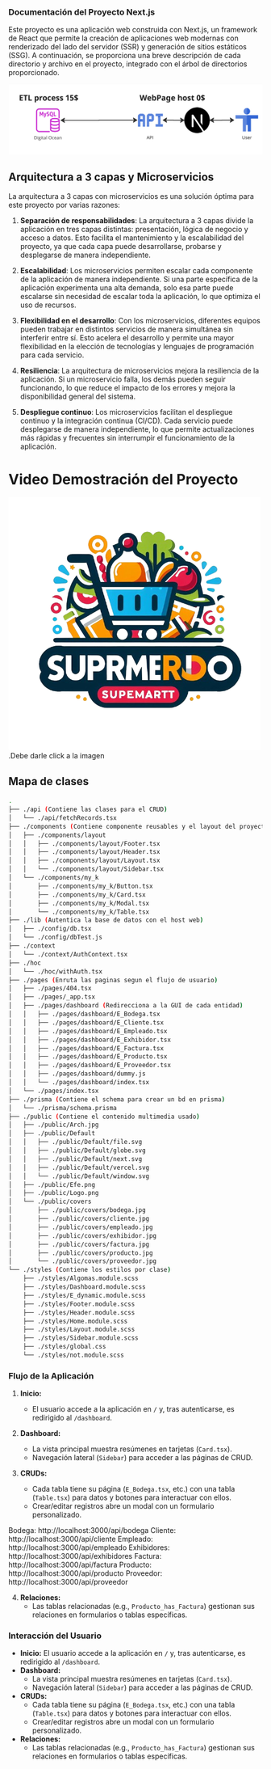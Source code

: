 ### Documentación del Proyecto Next.js

Este proyecto es una aplicación web construida con Next.js, un framework de React que permite la creación de aplicaciones web modernas con renderizado del lado del servidor (SSR) y generación de sitios estáticos (SSG). A continuación, se proporciona una breve descripción de cada directorio y archivo en el proyecto, integrado con el árbol de directorios proporcionado.

![Arquitectura del Proyecto: Arquitectura a 3 capas y Microservicios](./our-mercadillo/src/public/Arch.jpg)

## Arquitectura a 3 capas y Microservicios

La arquitectura a 3 capas con microservicios es una solución óptima para este proyecto por varias razones:

1. **Separación de responsabilidades**: La arquitectura a 3 capas divide la aplicación en tres capas distintas: presentación, lógica de negocio y acceso a datos. Esto facilita el mantenimiento y la escalabilidad del proyecto, ya que cada capa puede desarrollarse, probarse y desplegarse de manera independiente.

2. **Escalabilidad**: Los microservicios permiten escalar cada componente de la aplicación de manera independiente. Si una parte específica de la aplicación experimenta una alta demanda, solo esa parte puede escalarse sin necesidad de escalar toda la aplicación, lo que optimiza el uso de recursos.

3. **Flexibilidad en el desarrollo**: Con los microservicios, diferentes equipos pueden trabajar en distintos servicios de manera simultánea sin interferir entre sí. Esto acelera el desarrollo y permite una mayor flexibilidad en la elección de tecnologías y lenguajes de programación para cada servicio.

4. **Resiliencia**: La arquitectura de microservicios mejora la resiliencia de la aplicación. Si un microservicio falla, los demás pueden seguir funcionando, lo que reduce el impacto de los errores y mejora la disponibilidad general del sistema.

5. **Despliegue continuo**: Los microservicios facilitan el despliegue continuo y la integración continua (CI/CD). Cada servicio puede desplegarse de manera independiente, lo que permite actualizaciones más rápidas y frecuentes sin interrumpir el funcionamiento de la aplicación.

# Video Demostración del Proyecto
[![Watch the video](./our-mercadillo/src/public/Logo.png)](https://www.youtube.com/watch?v=UCiclZ6KN2s)
.Debe darle click a la imagen

## Mapa de clases
```bash
.
├── ./api (Contiene las clases para el CRUD)
│   └── ./api/fetchRecords.tsx
├── ./components (Contiene componente reusables y el layout del proyecto)
│   ├── ./components/layout
│   │   ├── ./components/layout/Footer.tsx
│   │   ├── ./components/layout/Header.tsx
│   │   ├── ./components/layout/Layout.tsx
│   │   └── ./components/layout/Sidebar.tsx
│   └── ./components/my_k
│       ├── ./components/my_k/Button.tsx
│       ├── ./components/my_k/Card.tsx
│       ├── ./components/my_k/Modal.tsx
│       └── ./components/my_k/Table.tsx
├── ./lib (Autentica la base de datos con el host web)
│   ├── ./config/db.tsx
│   └── ./config/dbTest.js
├── ./context
│   └── ./context/AuthContext.tsx
├── ./hoc
│   └── ./hoc/withAuth.tsx
├── ./pages (Enruta las paginas segun el flujo de usuario)
│   ├── ./pages/404.tsx
│   ├── ./pages/_app.tsx
│   ├── ./pages/dashboard (Redirecciona a la GUI de cada entidad)
│   │   ├── ./pages/dashboard/E_Bodega.tsx
│   │   ├── ./pages/dashboard/E_Cliente.tsx
│   │   ├── ./pages/dashboard/E_Empleado.tsx
│   │   ├── ./pages/dashboard/E_Exhibidor.tsx
│   │   ├── ./pages/dashboard/E_Factura.tsx
│   │   ├── ./pages/dashboard/E_Producto.tsx
│   │   ├── ./pages/dashboard/E_Proveedor.tsx
│   │   ├── ./pages/dashboard/dummy.js
│   │   └── ./pages/dashboard/index.tsx
│   └── ./pages/index.tsx
├── ./prisma (Contiene el schema para crear un bd en prisma)
│   └── ./prisma/schema.prisma
├── ./public (Contiene el contenido multimedia usado)
│   ├── ./public/Arch.jpg
│   ├── ./public/Default
│   │   ├── ./public/Default/file.svg
│   │   ├── ./public/Default/globe.svg
│   │   ├── ./public/Default/next.svg
│   │   ├── ./public/Default/vercel.svg
│   │   └── ./public/Default/window.svg
│   ├── ./public/Efe.png
│   ├── ./public/Logo.png
│   └── ./public/covers
│       ├── ./public/covers/bodega.jpg
│       ├── ./public/covers/cliente.jpg
│       ├── ./public/covers/empleado.jpg
│       ├── ./public/covers/exhibidor.jpg
│       ├── ./public/covers/factura.jpg
│       ├── ./public/covers/producto.jpg
│       └── ./public/covers/proveedor.jpg
└── ./styles (Contiene los estilos por clase)
    ├── ./styles/Algomas.module.scss
    ├── ./styles/Dashboard.module.scss
    ├── ./styles/E_dynamic.module.scss
    ├── ./styles/Footer.module.scss
    ├── ./styles/Header.module.scss
    ├── ./styles/Home.module.scss
    ├── ./styles/Layout.module.scss
    ├── ./styles/Sidebar.module.scss
    ├── ./styles/global.css
    └── ./styles/not.module.scss
```

### **Flujo de la Aplicación**

1. **Inicio:**
   - El usuario accede a la aplicación en `/` y, tras autenticarse, es redirigido al `/dashboard`.

2. **Dashboard:**
   - La vista principal muestra resúmenes en tarjetas (`Card.tsx`).
   - Navegación lateral (`Sidebar`) para acceder a las páginas de CRUD.

3. **CRUDs:**
   - Cada tabla tiene su página (`E_Bodega.tsx`, etc.) con una tabla (`Table.tsx`) para datos y botones para interactuar con ellos.
   - Crear/editar registros abre un modal con un formulario personalizado.
  
Bodega: http://localhost:3000/api/bodega
Cliente: http://localhost:3000/api/cliente
Empleado: http://localhost:3000/api/empleado
Exhibidores: http://localhost:3000/api/exhibidores
Factura: http://localhost:3000/api/factura
Producto: http://localhost:3000/api/producto
Proveedor: http://localhost:3000/api/proveedor


    

4. **Relaciones:**
   - Las tablas relacionadas (e.g., `Producto_has_Factura`) gestionan sus relaciones en formularios o tablas específicas.

### **Interacción del Usuario**

- **Inicio:** El usuario accede a la aplicación en `/` y, tras autenticarse, es redirigido al `/dashboard`.
- **Dashboard:**
  - La vista principal muestra resúmenes en tarjetas (`Card.tsx`).
  - Navegación lateral (`Sidebar`) para acceder a las páginas de CRUD.
- **CRUDs:**
  - Cada tabla tiene su página (`E_Bodega.tsx`, etc.) con una tabla (`Table.tsx`) para datos y botones para interactuar con ellos.
  - Crear/editar registros abre un modal con un formulario personalizado.
- **Relaciones:**
  - Las tablas relacionadas (e.g., `Producto_has_Factura`) gestionan sus relaciones en formularios o tablas específicas.


